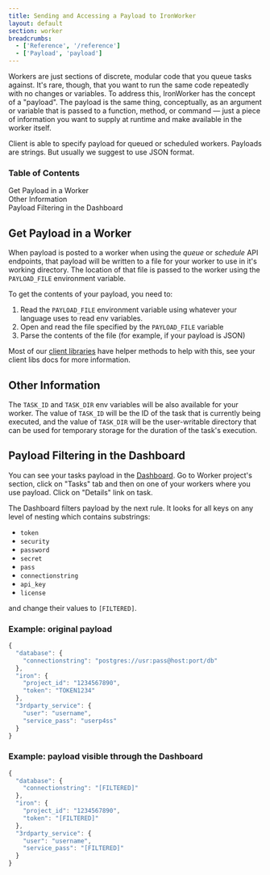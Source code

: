 ```yaml
---
title: Sending and Accessing a Payload to IronWorker
layout: default
section: worker
breadcrumbs:
  - ['Reference', '/reference']
  - ['Payload', 'payload']
---
```


Workers are just sections of discrete, modular code that you queue tasks against.
It's rare, though, that you want to run the same code repeatedly with no changes or variables.
To address this, IronWorker has the concept of a "payload".
The payload is the same thing, conceptually, as an argument or variable that is passed to a
function, method, or command —
just a piece of information you want to supply at runtime and make available in the worker itself.

Client is able to specify payload for queued or scheduled workers.
Payloads are strings. But usually we suggest to use JSON format.

<section id="toc">
  <h3>Table of Contents</h3>
  <ul>
    <li><a href="#get_payload_in_a_worker">Get Payload in a Worker</a></li>
    <li><a href="#other_information">Other Information</a></li>
    <li><a href="#payload_filtering_in_the_dash">Payload Filtering in the Dashboard</a></li>
  </ul>
</section>

<h2 id="get_payload_in_a_worker">Get Payload in a Worker</h2>

When payload is posted to a worker when using the *queue* or *schedule* API endpoints, that payload will be written
to a file for your worker to use in it's working directory. The location of that file is passed to the worker using 
the `PAYLOAD_FILE` environment variable.

To get the contents of your payload, you need to:

1. Read the `PAYLOAD_FILE` environment variable using whatever your language uses to read env variables. 
2. Open and read the file specified by the `PAYLOAD_FILE` variable
3. Parse the contents of the file (for example, if your payload is JSON)

Most of our [client libraries](/worker/libraries/) have helper methods to help with this, see your client libs docs for more information.

<h2 id="other_information">Other Information</h2>

The `TASK_ID` and `TASK_DIR` env variables will be also available for your worker.
The value of `TASK_ID` will be the ID of the task that is currently being executed,
and the value of `TASK_DIR` will be the user-writable directory
that can be used for temporary storage for the duration of the task's execution.

<h2 id="payload_filtering_in_the_dash">Payload Filtering in the Dashboard</h2>

You can see your tasks payload in the [Dashboard](https://dash.iron.io).
Go to Worker project's section, click on "Tasks" tab and then on one of your workers where you use payload.
Click on "Details" link on task.

The Dashboard filters payload by the next rule.
It looks for all keys on any level of nesting which contains substrings:

* `token`
* `security`
* `password`
* `secret`
* `pass`
* `connectionstring`
* `api_key`
* `license`

and change their values to `[FILTERED]`.

### Example: original payload


```js
{
  "database": {
    "connectionstring": "postgres://usr:pass@host:port/db"
  },
  "iron": {
    "project_id": "1234567890",
    "token": "TOKEN1234"
  },
  "3rdparty_service": {
    "user": "username",
    "service_pass": "userp4ss"
  }
}
```

### Example: payload visible through the Dashboard


```js
{
  "database": {
    "connectionstring": "[FILTERED]"
  },
  "iron": {
    "project_id": "1234567890",
    "token": "[FILTERED]"
  },
  "3rdparty_service": {
    "user": "username",
    "service_pass": "[FILTERED]"
  }
}
```
